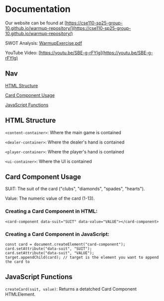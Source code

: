 # Documentation
Our website can be found at [https://cse110-sp25-group-10.github.io/warmup-repository/](https://cse110-sp25-group-10.github.io/warmup-repository/)

SWOT Analysis: [WarmupExercise.pdf](WarmupExercise.pdf)

YouTube Video: [https://youtu.be/SBE-g-rFYIg](https://youtu.be/SBE-g-rFYIg)

## Nav
[HTML Structure](#html-structure)

[Card Component Usage](#card-component-usage)

[JavaScript Functions](#javascript-functions)

## HTML Structure
`<content-container>`: Where the main game is contained 

`<dealer-container>`: Where the dealer's hand is contained

`<player-container>`: Where the player's hand is contained

`<ui-container>`: Where the UI is contained


## Card Component Usage
SUIT: The suit of the card ("clubs", "diamonds", "spades", "hearts").

Value: The numeric value of the card (1-13).
### Creating a Card Component in HTML:
```
<card-component data-suit="SUIT" data-value="VALUE"></card-component>
```

### Creating a Card Component in JavaScript:
```
const card = document.createElement("card-component");
card.setAttribute("data-suit", "SUIT");
card.setAttribute("data-suit", "VALUE");
target.appendChild(card); // target is the element you want to append the card to
```

## JavaScript Functions
`createCard(suit, value)`: Returns a detatched Card Component HTMLElement.
